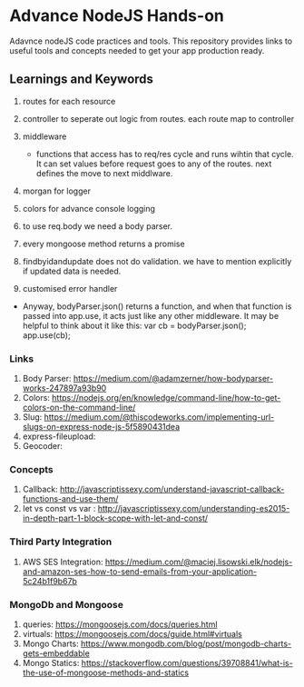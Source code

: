 # Advance NodeJS Hands-on

Adavnce nodeJS code practices and tools. This repository provides links to useful tools and concepts needed to get your app production ready.

## Learnings and Keywords

1. routes for each resource
2. controller to seperate out logic from routes. each route map to controller
3. middleware
    * functions that access has to req/res cycle and runs wihtin that cycle. It can set values before request goes to any of the routes. next defines the move to next middlware.
  
4. morgan for logger
5. colors for advance console logging
6. to use req.body we need a body parser.
7. every mongoose method returns a promise
8. findbyidandupdate does not do validation. we have to mention explicitly if updated data is needed.
9. customised error handler

* Anyway, bodyParser.json() returns a function, and when that function is passed into app.use, it acts just like any other middleware. It may be helpful to think about it like this:
var cb = bodyParser.json();
app.use(cb);


### Links

1. Body Parser: <https://medium.com/@adamzerner/how-bodyparser-works-247897a93b90>
2. Colors: <https://nodejs.org/en/knowledge/command-line/how-to-get-colors-on-the-command-line/>
3. Slug: <https://medium.com/@thiscodeworks.com/implementing-url-slugs-on-express-node-js-5f5890431dea>
4. express-fileupload: 
5. Geocoder: 


### Concepts

1. Callback: <http://javascriptissexy.com/understand-javascript-callback-functions-and-use-them/>
2. let vs const vs var : <http://javascriptissexy.com/understanding-es2015-in-depth-part-1-block-scope-with-let-and-const/>


### Third Party Integration

1. AWS SES Integration: <https://medium.com/@maciej.lisowski.elk/nodejs-and-amazon-ses-how-to-send-emails-from-your-application-5c24b1f9b67b>



### MongoDb and Mongoose

1. queries: <https://mongoosejs.com/docs/queries.html>
2. virtuals: <https://mongoosejs.com/docs/guide.html#virtuals>
3. Mongo Charts: <https://www.mongodb.com/blog/post/mongodb-charts-gets-embeddable>
4. Mongo Statics: <https://stackoverflow.com/questions/39708841/what-is-the-use-of-mongoose-methods-and-statics>